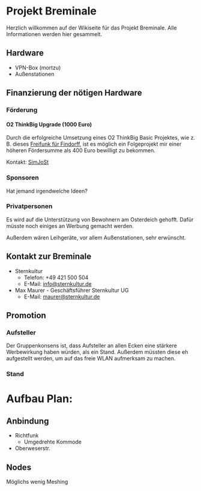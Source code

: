 # Projekt Breminale
Herzlich willkommen auf der Wikiseite für das Projekt Breminale.
Alle Informationen werden hier gesammelt.

## Hardware
* VPN-Box (mortzu)
* Außenstationen

## Finanzierung der nötigen Hardware
### Förderung
#### O2 ThinkBig Upgrade (1000 Euro)
Durch die erfolgreiche Umsetzung eines O2 ThinkBig Basic Projektes, wie z. B. dieses [Freifunk für Findorff](https://www.think-big.org/projekt/freifunk-fuer-findorff/), ist es möglich ein Folgeprojekt mir einer höheren Fördersumme als 400 Euro bewilligt zu bekommen.

Kontakt: [SimJoSt](https://www.about.me/SimJoSt)

### Sponsoren
Hat jemand irgendwelche Ideen?

### Privatpersonen
Es wird auf die Unterstützung von Bewohnern am Osterdeich gehofft. Dafür müsste noch einiges an Werbung gemacht werden.

Außerdem wären Leihgeräte, vor allem Außenstationen, sehr erwünscht.

## Kontakt zur Breminale
* Sternkultur
  * Telefon: +49 421 500 504
  * E-Mail: info@sternkultur.de
* Max Maurer - Geschäftsführer Sternkultur UG
  * E-Mail: maurer@sternkultur.de

## Promotion
### Aufsteller
Der Gruppenkonsens ist, dass Aufsteller an allen Ecken eine stärkere Werbewirkung haben würden, als ein Stand. Außerdem müssten diese eh aufgestellt werden, um auf das freie WLAN aufmerksam zu machen.

### Stand


# Aufbau Plan:

## Anbindung
* Richtfunk
  * Umgedrehte Kommode
* Oberweserstr.

## Nodes
  Möglichs wenig Meshing
